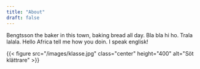 ```yaml
---
title: "About"
draft: false
---
```


Bengtsson the baker in this town, baking bread all day. Bla bla hi ho. Trala lalala. Hello Africa tell me how you doin. I speak englisk!

{{< figure src="/images/klasse.jpg" class="center" height="400" alt="Söt klättrare" >}}
